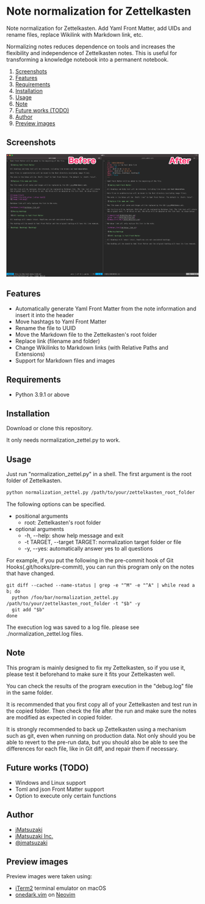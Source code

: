# Note normalization for Zettelkasten #

Note normalization for Zettelkasten. Add Yaml Front Matter, add UIDs and rename files, replace Wikilink with Markdown link, etc.

Normalizing notes reduces dependence on tools and increases the flexibility and independence of Zettelkasten notes. This is useful for transforming a knowledge notebook into a permanent notebook.

1. [Screenshots](#screenshots)
2. [Features](#features)
3. [Requirements](#requirements)
4. [Installation](#installation)
5. [Usage](#usage)
6. [Note](#note)
7. [Future works (TODO)](#future-works-todo)
8. [Author](#author)
9. [Preview images](#preview-images)

## Screenshots ##

![Screenshots](img/readme_screenshots.png)

## Features ##

- Automatically generate Yaml Front Matter from the note information and insert it into the header
- Move hashtags to Yaml Front Matter
- Rename the file to UUID
- Move the Markdown file to the Zettelkasten's root folder
- Replace link (filename and folder)
- Change Wikilinks to Markdown links (with Relative Paths and Extensions)
- Support for Markdown files and images

## Requirements ##

- Python 3.9.1 or above

## Installation ##

Download or clone this repository.

It only needs normalization_zettel.py to work.

## Usage ##

Just run "normalization_zettel.py" in a shell.
The first argument is the root folder of Zettelkasten.

```zsh
python normalization_zettel.py /path/to/your/zettelkasten_root_folder
```

The following options can be specified.

- positional arguments
  - root: Zettelkasten's root folder
- optional arguments
  - -h, --help: show help message and exit
  - -t TARGET, --target TARGET: normalization target folder or file
  - -y, --yes: automatically answer yes to all questions

For example, if you put the following in the pre-commit hook of Git Hooks(.git/hooks/pre-commit), you can run this program only on the notes that have changed.

```zsh:.git/hooks/pre-commit
git diff --cached --name-status | grep -e "^M" -e "^A" | while read a b; do
  python /foo/bar/normalization_zettel.py /path/to/your/zettelkasten_root_folder -t "$b" -y
  git add "$b"
done
```

The execution log was saved to a log file. please see ./normalization_zettel.log files.

## Note ##

This program is mainly designed to fix my Zettelkasten, so if you use it, please test it beforehand to make sure it fits your Zettelkasten well.

You can check the results of the program execution in the "debug.log" file in the same folder.

It is recommended that you first copy all of your Zettelkasten and test run in the copied folder. Then check the file after the run and make sure the notes are modified as expected in copied folder.

It is strongly recommended to back up Zettelkasten using a mechanism such as git, even when running on production data. Not only should you be able to revert to the pre-run data, but you should also be able to see the differences for each file, like in Git diff, and repair them if necessary.

## Future works (TODO) ##

- Windows and Linux support
- Toml and json Front Matter support
- Option to execute only certain functions

## Author ##

- [jMatsuzaki](https://jmatsuzaki.com/)
- [jMatsuzaki Inc.](https://jmatsuzaki.com/company)
- [@jmatsuzaki](https://twitter.com/jmatsuzaki)

## Preview images ##

Preview images were taken using:

- [iTerm2](https://iterm2.com/) terminal emulator on macOS
- [onedark.vim](https://github.com/joshdick/onedark.vim) on [Neovim](https://github.com/neovim/neovim)
